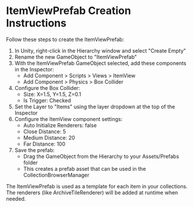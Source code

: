 # ItemViewPrefab Creation Instructions

Follow these steps to create the ItemViewPrefab:

1. In Unity, right-click in the Hierarchy window and select "Create Empty"
2. Rename the new GameObject to "ItemViewPrefab"
3. With the ItemViewPrefab GameObject selected, add these components in the Inspector:
   - Add Component > Scripts > Views > ItemView
   - Add Component > Physics > Box Collider
4. Configure the Box Collider:
   - Size: X=1.5, Y=1.5, Z=0.1
   - Is Trigger: Checked
5. Set the Layer to "Items" using the layer dropdown at the top of the Inspector
6. Configure the ItemView component settings:
   - Auto Initialize Renderers: false
   - Close Distance: 5
   - Medium Distance: 20
   - Far Distance: 100
7. Save the prefab:
   - Drag the GameObject from the Hierarchy to your Assets/Prefabs folder
   - This creates a prefab asset that can be used in the CollectionBrowserManager

The ItemViewPrefab is used as a template for each item in your collections. The renderers 
(like ArchiveTileRenderer) will be added at runtime when needed. 